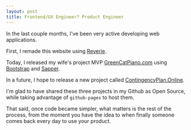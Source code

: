 ```yaml
---
layout: post
title: Frontend/UX Engineer? Product Engineer
---
```


In the last couple months, I've been very active developing web applications.

First, I remade this website using [Reverie](https://github.com/amitmerchant1990/reverie).

Today, I released my wife's project MVP [GreenCatPiano.com](https://greencatpiano.com) using [Bootstrap](https://getbootstrap.com/) and [Sapper](https://sapper.svelte.dev/).

In a future, I hope to release a new project called [ContingencyPlan.Online](https://contingencyplan.online/).

I'm glad to have shared these three projects in my Github as Open Source, while taking advantage of `github-pages` to host them.

That said, once code became simpler, what matters is the rest of the process, from the moment you have the idea to when finally someone comes back every day to use your product.
